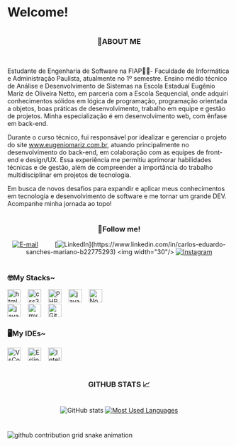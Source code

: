 # Welcome!

#

<div style="text-align: center;" align="center">
  <h3>🧠ABOUT ME</h3>
  <br>
</div>
  
  <p style="text-aling: justify">
    Estudante de Engenharia de Software na FIAP👨‍💻- Faculdade de Informática e Administração Paulista, atualmente no 1º semestre. Ensino médio técnico de Análise e Desenvolvimento de Sistemas na Escola Estadual Eugênio Mariz de Oliveira Netto, em parceria com a Escola Sequencial, onde adquiri conhecimentos sólidos em lógica de programação, programação orientada a objetos, boas práticas de desenvolvimento, trabalho em equipe e gestão de projetos. Minha especialização é em desenvolvimento web, com ênfase em back-end.
  </p>
  <p>
    Durante o curso técnico, fui responsável por idealizar e gerenciar o projeto do site <a href="http://www.eugeniomariz.com.br" target="_blank">www.eugeniomariz.com.br</a>, atuando principalmente no desenvolvimento do back-end, em colaboração com as equipes de front-end e design/UX. Essa experiência me permitiu aprimorar habilidades técnicas e de gestão, além de compreender a importância do trabalho multidisciplinar em projetos de tecnologia.
  </p>
  <p>
    Em busca de novos desafios para expandir e aplicar meus conhecimentos em tecnologia e desenvolvimento de software e me tornar um grande DEV. Acompanhe minha jornada ao topo!
  </p>
</div>
 
#
<div style="text-align: center;" align="center">
<h3>🚀Follow me!</h3>


[![E-mail](https://img.shields.io/badge/-Gmail-ff9b99?style=for-the-badge&logo=gmail&logoColor=ff9b99fcolor:FFF)](mailto:sanchesmariacocarlos@gmail.com)
<img width="30">
[![LinkedIn](https://img.shields.io/badge/LinkedIn-0e76a8?style=for-the-badge&logo=linkedin&logoColor=black")](https://www.linkedin.com/in/carlos-eduardo-sanches-mariano-b22775293)
<img width="30"/>
[![Instagram](https://img.shields.io/badge/-Instagram-fbad50?style=for-the-badge&logo=instagram&logoColor=FF00F6&color:FFF)](https://www.instagram.com/ssanches.zsc)
</div>

#

<h3 aling="left">🤓My Stacks~</h3>

<div align="left">
  <img src="https://cdn.jsdelivr.net/gh/devicons/devicon/icons/html5/html5-original.svg" height="30" alt="html5 logo"  />
  <img width="8" />
  <img src="https://cdn.jsdelivr.net/gh/devicons/devicon/icons/css3/css3-original.svg" height="30" alt="css3 logo"  />
  <img width="8" />
   <img src="https://cdn.jsdelivr.net/gh/devicons/devicon/icons/php/php-original.svg" height="30" alt="PHP logo"  />
  <img width="8" />
  <img src="https://cdn.jsdelivr.net/gh/devicons/devicon/icons/javascript/javascript-plain.svg" height="30" alt="javascript logo"  />
  <img width="8" />
  <img src="https://cdn.jsdelivr.net/gh/devicons/devicon/icons/nodejs/nodejs-original.svg" height="30" alt="Node logo"  />
  <br>
    <img src="https://cdn.jsdelivr.net/gh/devicons/devicon/icons/java/java-original.svg" height="30" alt="java logo"  />
  <img width="8" />
  <img src="https://cdn.jsdelivr.net/gh/devicons/devicon/icons/mysql/mysql-original.svg" height="30" alt="mysql logo"  />
   <img width="8" />
  <img src="https://cdn.jsdelivr.net/gh/devicons/devicon/icons/git/git-original.svg" height="30" alt="Git logo"  />
</div>

<h3 aling="left">🖥️My IDEs~</h3>
<div aling="left">
  <img src="https://cdn.jsdelivr.net/gh/devicons/devicon/icons/vscode/vscode-original.svg" height="30" alt="VsCode logo"  />
   <img width="8" />
  <img src="https://cdn.jsdelivr.net/gh/devicons/devicon/icons/eclipse/eclipse-original.svg" height="30" alt="Eclipse logo"  />
   <img width="8" />
  <img src="https://cdn.jsdelivr.net/gh/devicons/devicon/icons/intellij/intellij-original.svg" height="30" alt="IntelliJ logo"  />
</div>


#


<div style="text-align: center;" align="center">
  <h3> GITHUB STATS 📈</h3>
  <br>
  <img src="https://github-readme-stats-git-masterrstaa-rickstaa.vercel.app/api?username=CarlosSMariano&hide_title=true&show_icons=true&include_all_commits=false&count_private=true&line_height=25&hide=issues&bg_color=000&title_color=800080&text_color=FFF&border_radius=3&border_color=4B0082&icon_color=800080&theme=jolly" alt="GitHub stats">

  <a href="https://github.com/CarlosSMariano/github-readme-stats">
    <img src="https://github-readme-stats-git-masterrstaa-rickstaa.vercel.app/api/top-langs/?username=CarlosSMariano&line_height=10&card_width=290&layout=compact&hide_title=false&count_private=true&langs_count=4&show_icons=true&title_color=800080&hide=html,scss,less&bg_color=000&text_color=DDA0DD&border_radius=3&border_color=4B0082&count_private=true" alt="Most Used Languages">
  </a>
</div>


#

<picture align="center">
  <source media="(prefers-color-scheme: dark)" srcset="https://raw.githubusercontent.com/CarlosSMariano/CarlosSMariano/output/github-contribution-grid-snake-dark.svg">
  <source media="(prefers-color-scheme: light)" srcset="https://raw.githubusercontent.com/CarlosSMariano/CarlosSMariano/output/github-contribution-grid-snake-dark.svg">
  <img align="center" alt="github contribution grid snake animation" src="https://raw.githubusercontent.com/CarlosSMariano/CarlosSMariano/output/github-contribution-grid-snake.svg">
</picture>

